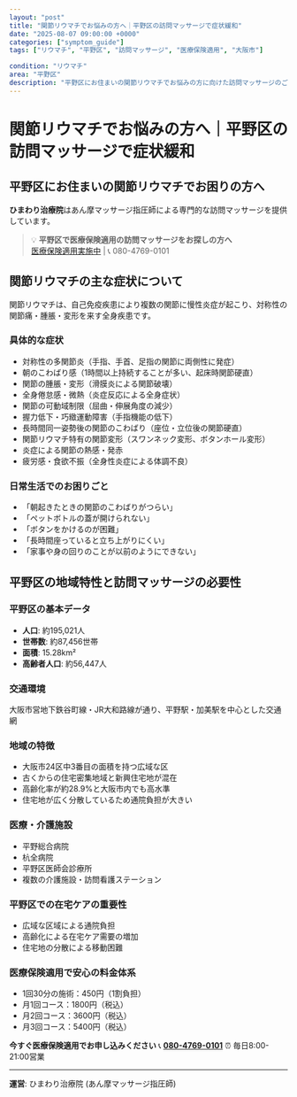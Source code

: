 ```yaml
---
layout: "post"
title: "関節リウマチでお悩みの方へ｜平野区の訪問マッサージで症状緩和"
date: "2025-08-07 09:00:00 +0000"
categories: ["symptom_guide"]
tags: ["リウマチ", "平野区", "訪問マッサージ", "医療保険適用", "大阪市"]

condition: "リウマチ"
area: "平野区"
description: "平野区にお住まいの関節リウマチでお悩みの方に向けた訪問マッサージのご案内。医療保険適用で専門的なケアを提供しています。"
---
```


# 関節リウマチでお悩みの方へ｜平野区の訪問マッサージで症状緩和

## 平野区にお住まいの関節リウマチでお困りの方へ

**ひまわり治療院**はあん摩マッサージ指圧師による専門的な訪問マッサージを提供しています。

> 💡 **平野区で医療保険適用の訪問マッサージをお探しの方へ**  
> [医療保険適用実施中](https://peraichi.com/landing_pages/view/himawari-massage/) | 📞 080-4769-0101

## 関節リウマチの主な症状について

関節リウマチは、自己免疫疾患により複数の関節に慢性炎症が起こり、対称性の関節痛・腫脹・変形を来す全身疾患です。

### 具体的な症状
- 対称性の多関節炎（手指、手首、足指の関節に両側性に発症）
- 朝のこわばり感（1時間以上持続することが多い、起床時関節硬直）
- 関節の腫脹・変形（滑膜炎による関節破壊）
- 全身倦怠感・微熱（炎症反応による全身症状）
- 関節の可動域制限（屈曲・伸展角度の減少）
- 握力低下・巧緻運動障害（手指機能の低下）
- 長時間同一姿勢後の関節のこわばり（座位・立位後の関節硬直）
- 関節リウマチ特有の関節変形（スワンネック変形、ボタンホール変形）
- 炎症による関節の熱感・発赤
- 疲労感・食欲不振（全身性炎症による体調不良）

### 日常生活でのお困りごと
- 「朝起きたときの関節のこわばりがつらい」
- 「ペットボトルの蓋が開けられない」
- 「ボタンをかけるのが困難」
- 「長時間座っていると立ち上がりにくい」
- 「家事や身の回りのことが以前のようにできない」

## 平野区の地域特性と訪問マッサージの必要性

### 平野区の基本データ
- **人口**: 約195,021人
- **世帯数**: 約87,456世帯
- **面積**: 15.28km²
- **高齢者人口**: 約56,447人

### 交通環境
大阪市営地下鉄谷町線・JR大和路線が通り、平野駅・加美駅を中心とした交通網

### 地域の特徴
- 大阪市24区中3番目の面積を持つ広域な区
- 古くからの住宅密集地域と新興住宅地が混在
- 高齢化率が約28.9%と大阪市内でも高水準
- 住宅地が広く分散しているため通院負担が大きい

### 医療・介護施設
- 平野総合病院
- 杭全病院
- 平野区医師会診療所
- 複数の介護施設・訪問看護ステーション

### 平野区での在宅ケアの重要性
- 広域な区域による通院負担
- 高齢化による在宅ケア需要の増加
- 住宅地の分散による移動困難

### 医療保険適用で安心の料金体系
- 1回30分の施術：450円（1割負担）
- 月1回コース：1800円（税込）
- 月2回コース：3600円（税込）
- 月3回コース：5400円（税込）

**今すぐ医療保険適用でお申し込みください**
📞 **[080-4769-0101](tel:080-4769-0101)**
⏰ 毎日8:00-21:00営業

---
**運営**: ひまわり治療院 (あん摩マッサージ指圧師)